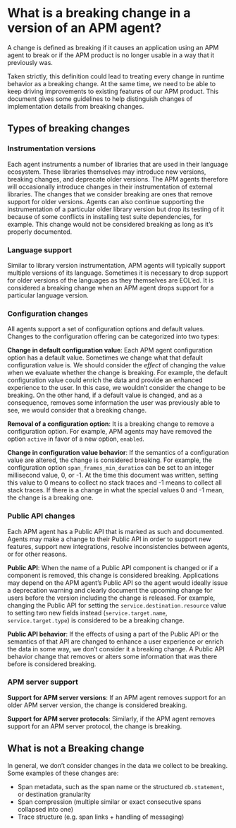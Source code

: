 # What is a breaking change in a version of an APM agent?
A change is defined as breaking if it causes an application using an APM agent to break or if the APM product is no longer usable in a way that it previously was.

Taken strictly, this definition could lead to treating every change in runtime behavior as a breaking change. At the same time, we need to be able to keep driving improvements to existing features of our APM product. This document gives some guidelines to help distinguish changes of implementation details from breaking changes.

## Types of breaking changes
### Instrumentation versions
Each agent instruments a number of libraries that are used in their language ecosystem. These libraries themselves may introduce new versions, breaking changes, and deprecate older versions. The APM agents therefore will occasionally introduce changes in their instrumentation of external libraries. The changes that we consider breaking are ones that remove support for older versions. Agents can also continue supporting the instrumentation of a particular older library version but drop its testing of it because of some conflicts in installing test suite dependencies, for example. This change would not be considered breaking as long as it’s properly documented.

### Language support
Similar to library version instrumentation, APM agents will typically support multiple versions of its language. Sometimes it is necessary to drop support for older versions of the languages as they themselves are EOL’ed. It is considered a breaking change when an APM agent drops support for a particular language version.

### Configuration changes
All agents support a set of configuration options and default values. Changes to the configuration offering can be categorized into two types:

__Change in default configuration value__: Each APM agent configuration option has a default value. Sometimes we change what that default configuration value is. We should consider the _effect_ of changing the value when we evaluate whether the change is breaking. For example, the default configuration value could enrich the data and provide an enhanced experience to the user. In this case, we wouldn’t consider the change to be breaking. On the other hand, if a default value is changed, and as a consequence, removes some information the user was previously able to see, we would consider that a breaking change.

__Removal of a configuration option__: It is a breaking change to remove a configuration option. For example, APM agents may have removed the option `active` in favor of a new option, `enabled`.

__Change in configuration value behavior__: If the semantics of a configuration value are altered, the change is considered breaking. For example, the configuration option `span_frames_min_duration` can be set to an integer millisecond value, 0, or -1. At the time this document was written, setting this value to 0 means to collect no stack traces and -1 means to collect all stack traces. If there is a change in what the special values 0 and -1 mean, the change is a breaking one.

### Public API changes
Each APM agent has a Public API that is marked as such and documented. Agents may make a change to their Public API in order to support new features, support new integrations, resolve inconsistencies between agents, or for other reasons.

__Public API__: When the name of a Public API component is changed or if a component is removed, this change is considered breaking. Applications may depend on the APM agent’s Public API so the agent would ideally issue a deprecation warning and clearly document the upcoming change for users before the version including the change is released. For example, changing the Public API for setting the `service.destination.resource` value to setting two new fields instead (`service.target.name`, `service.target.type`) is considered to be a breaking change.

__Public API behavior__: If the effects of using a part of the Public API or the semantics of that API are changed to enhance a user experience or enrich the data in some way, we don’t consider it a breaking change. A Public API behavior change that removes or alters some information that was there before is considered breaking.

### APM server support
__Support for APM server versions__: If an APM agent removes support for an older APM server version, the change is considered breaking.

__Support for APM server protocols__: Similarly, if the APM agent removes support for an APM server protocol, the change is breaking.


## What is not a Breaking change
In general, we don’t consider changes in the data we collect to be breaking. Some examples of these changes are:
- Span metadata, such as the span name or the structured `db.statement`, or destination granularity
- Span compression (multiple similar or exact consecutive spans collapsed into one)
- Trace structure (e.g. span links + handling of messaging)


